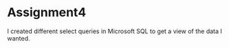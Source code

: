 # Assignment4

I created different select queries in Microsoft SQL to get a view of the data I wanted. 
